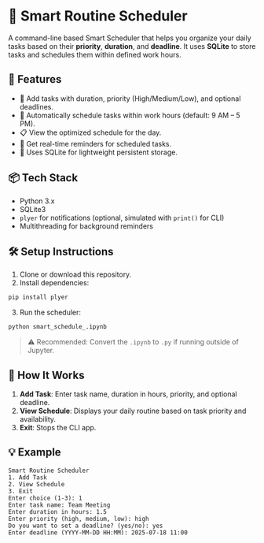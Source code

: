 # 🧠 Smart Routine Scheduler

A command-line based Smart Scheduler that helps you organize your daily tasks based on their **priority**, **duration**, and **deadline**. It uses **SQLite** to store tasks and schedules them within defined work hours.

## 🚀 Features

- 📅 Add tasks with duration, priority (High/Medium/Low), and optional deadlines.
- 🧠 Automatically schedule tasks within work hours (default: 9 AM – 5 PM).
- 📋 View the optimized schedule for the day.
- 🔔 Get real-time reminders for scheduled tasks.
- 💾 Uses SQLite for lightweight persistent storage.

## 📦 Tech Stack

- Python 3.x
- SQLite3
- `plyer` for notifications (optional, simulated with `print()` for CLI)
- Multithreading for background reminders

## 🛠️ Setup Instructions

1. Clone or download this repository.
2. Install dependencies:

```bash
pip install plyer
```

3. Run the scheduler:

```bash
python smart_schedule_.ipynb
```

> ⚠️ Recommended: Convert the `.ipynb` to `.py` if running outside of Jupyter.

## 📂 How It Works

1. **Add Task**: Enter task name, duration in hours, priority, and optional deadline.
2. **View Schedule**: Displays your daily routine based on task priority and availability.
3. **Exit**: Stops the CLI app.

## 💡 Example

```
Smart Routine Scheduler
1. Add Task
2. View Schedule
3. Exit
Enter choice (1-3): 1
Enter task name: Team Meeting
Enter duration in hours: 1.5
Enter priority (high, medium, low): high
Do you want to set a deadline? (yes/no): yes
Enter deadline (YYYY-MM-DD HH:MM): 2025-07-18 11:00
```
